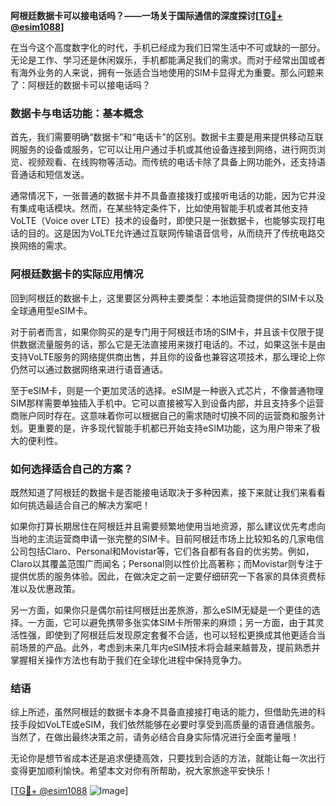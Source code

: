 **阿根廷数据卡可以接电话吗？——一场关于国际通信的深度探讨[[TG💪+ @esim1088](https://t.me/s/esim1088)]**

在当今这个高度数字化的时代，手机已经成为我们日常生活中不可或缺的一部分。无论是工作、学习还是休闲娱乐，手机都能满足我们的需求。而对于经常出国或者有海外业务的人来说，拥有一张适合当地使用的SIM卡显得尤为重要。那么问题来了：阿根廷的数据卡可以接电话吗？

### 数据卡与电话功能：基本概念

首先，我们需要明确“数据卡”和“电话卡”的区别。数据卡主要是用来提供移动互联网服务的设备或服务，它可以让用户通过手机或其他设备连接到网络，进行网页浏览、视频观看、在线购物等活动。而传统的电话卡除了具备上网功能外，还支持语音通话和短信发送。

通常情况下，一张普通的数据卡并不具备直接拨打或接听电话的功能，因为它并没有集成电话模块。然而，在某些特定条件下，比如使用智能手机或者其他支持VoLTE（Voice over LTE）技术的设备时，即使只是一张数据卡，也能够实现打电话的目的。这是因为VoLTE允许通过互联网传输语音信号，从而绕开了传统电路交换网络的需求。

### 阿根廷数据卡的实际应用情况

回到阿根廷的数据卡上，这里要区分两种主要类型：本地运营商提供的SIM卡以及全球通用型eSIM卡。

对于前者而言，如果你购买的是专门用于阿根廷市场的SIM卡，并且该卡仅限于提供数据流量服务的话，那么它是无法直接用来拨打电话的。不过，如果这张卡是由支持VoLTE服务的网络提供商出售，并且你的设备也兼容这项技术，那么理论上你仍然可以通过数据网络来进行语音通话。

至于eSIM卡，则是一个更加灵活的选择。eSIM是一种嵌入式芯片，不像普通物理SIM那样需要单独插入手机中。它可以直接被写入到设备内部，并且支持多个运营商账户同时存在。这意味着你可以根据自己的需求随时切换不同的运营商和服务计划。更重要的是，许多现代智能手机都已开始支持eSIM功能，这为用户带来了极大的便利性。

### 如何选择适合自己的方案？

既然知道了阿根廷的数据卡是否能接电话取决于多种因素，接下来就让我们来看看如何挑选最适合自己的解决方案吧！

如果你打算长期居住在阿根廷并且需要频繁地使用当地资源，那么建议优先考虑向当地的主流运营商申请一张完整的SIM卡。目前阿根廷市场上比较知名的几家电信公司包括Claro、Personal和Movistar等，它们各自都有各自的优劣势。例如，Claro以其覆盖范围广而闻名；Personal则以性价比高著称；而Movistar则专注于提供优质的服务体验。因此，在做决定之前一定要仔细研究一下各家的具体资费标准以及优惠政策。

另一方面，如果你只是偶尔前往阿根廷出差旅游，那么eSIM无疑是一个更佳的选择。一方面，它可以避免携带多张实体SIM卡所带来的麻烦；另一方面，由于其灵活性强，即使到了阿根廷后发现原定套餐不合适，也可以轻松更换成其他更适合当前场景的产品。此外，考虑到未来几年内eSIM技术将会越来越普及，提前熟悉并掌握相关操作方法也有助于我们在全球化进程中保持竞争力。

### 结语

综上所述，虽然阿根廷的数据卡本身不具备直接接打电话的能力，但借助先进的科技手段如VoLTE或eSIM，我们依然能够在必要时享受到高质量的语音通信服务。当然了，在做出最终决策之前，请务必结合自身实际情况进行全面考量哦！

无论你是想节省成本还是追求便捷高效，只要找到合适的方法，就能让每一次出行变得更加顺利愉快。希望本文对你有所帮助，祝大家旅途平安快乐！

[[TG💪+ @esim1088](https://t.me/s/esim1088) ![Image](https://i.postimg.cc/4NQfJmqS/Snipaste-2025-05-13-00-14-12.png)]